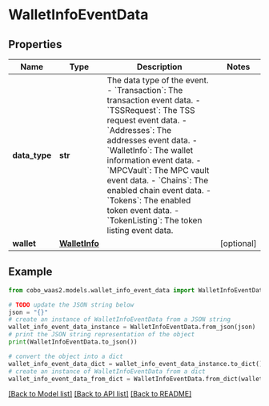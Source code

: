 # WalletInfoEventData


## Properties

Name | Type | Description | Notes
------------ | ------------- | ------------- | -------------
**data_type** | **str** |  The data type of the event. - &#x60;Transaction&#x60;: The transaction event data. - &#x60;TSSRequest&#x60;: The TSS request event data. - &#x60;Addresses&#x60;: The addresses event data. - &#x60;WalletInfo&#x60;: The wallet information event data. - &#x60;MPCVault&#x60;: The MPC vault event data. - &#x60;Chains&#x60;: The enabled chain event data. - &#x60;Tokens&#x60;: The enabled token event data. - &#x60;TokenListing&#x60;: The token listing event data. | 
**wallet** | [**WalletInfo**](WalletInfo.md) |  | [optional] 

## Example

```python
from cobo_waas2.models.wallet_info_event_data import WalletInfoEventData

# TODO update the JSON string below
json = "{}"
# create an instance of WalletInfoEventData from a JSON string
wallet_info_event_data_instance = WalletInfoEventData.from_json(json)
# print the JSON string representation of the object
print(WalletInfoEventData.to_json())

# convert the object into a dict
wallet_info_event_data_dict = wallet_info_event_data_instance.to_dict()
# create an instance of WalletInfoEventData from a dict
wallet_info_event_data_from_dict = WalletInfoEventData.from_dict(wallet_info_event_data_dict)
```
[[Back to Model list]](../README.md#documentation-for-models) [[Back to API list]](../README.md#documentation-for-api-endpoints) [[Back to README]](../README.md)


